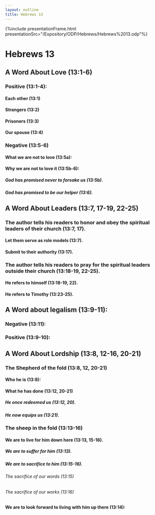 ```yaml
---
layout: outline
title: Hebrews 13
---
```

{%include presentationFrame.html presentationSrc="/Expository/ODP/Hebrews/Hebrews%2013.odp"%}

# Hebrews 13 
## A Word About Love (13:1-6) 
###  Positive (13:1-4): 
####  Each other (13:1) 
####  Strangers (13:2) 
####  Prisoners (13:3) 
####  Our spouse (13:4) 
###  Negative (13:5-6) 
####  What we are not to love (13:5a): 
####  Why we are not to love it (13:5b-6): 
#####  God has promised never to forsake us (13:5b). 
#####  God has promised to be our helper (13:6). 
## A Word About Leaders (13:7, 17-19, 22-25) 
###  The author tells his readers to honor and obey the spiritual leaders of their church (13:7, 17). 
####  Let them serve as role models (13:7). 
####  Submit to their authority (13:17). 
###  The author tells his readers to pray for the spiritual leaders outside their church (13:18-19, 22-25). 
####  He refers to himself (13:18-19, 22). 
####  He refers to Timothy (13:23-25). 
## A Word about legalism (13:9-11): 
###  Negative (13:11): 
###  Positive (13:9-10): 
## A Word About Lordship (13:8, 12-16, 20-21) 
###  The Shepherd of the fold (13:8, 12, 20-21) 
####  Who he is (13:8): 
####  What he has done (13:12, 20-21) 
#####  He once redeemed us (13:12, 20). 
#####  He now equips us (13:21). 
###  The sheep in the fold (13:13-16) 
####  We are to live for him down here (13:13, 15-16). 
#####  We are to suffer for him (13:13). 
#####  We are to sacrifice to him (13:15-16). 
######  The sacrifice of our words (13:15) 
######  The sacrifice of our works (13:16) 
####  We are to look forward to living with him up there (13:14):
